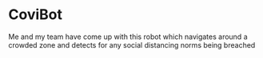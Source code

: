 # CoviBot
Me and my team have come up with this robot which navigates around a crowded zone and detects for any social distancing norms being breached
